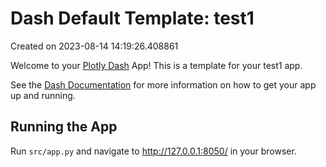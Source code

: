 # Dash Default Template: test1

Created on 2023-08-14 14:19:26.408861

Welcome to your [Plotly Dash](https://plotly.com/dash/) App! This is a template for your test1 app.

See the [Dash Documentation](https://dash.plotly.com/introduction) for more information on how to get your app up and running.

## Running the App

Run `src/app.py` and navigate to http://127.0.0.1:8050/ in your browser.